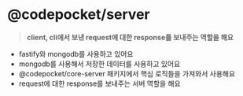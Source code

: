 # @codepocket/server

> **client, cli에서 보낸 request에 대한 response를 보내주는 역할을 해요**

- fastify와 mongodb를 사용하고 있어요
- mongodb를 사용해서 저장한 데이터를 사용하고 있어요
- @codepocket/core-server 패키지에서 핵심 로직들을 가져와서 사용해요
- request에 대한 response를 보내주는 서버 역할을 해요
